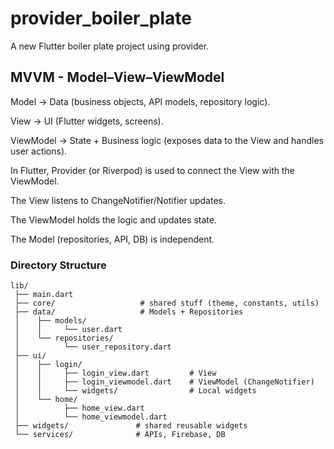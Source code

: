# provider_boiler_plate

A new Flutter boiler plate project using provider.

## MVVM - Model–View–ViewModel

Model → Data (business objects, API models, repository logic).

View → UI (Flutter widgets, screens).

ViewModel → State + Business logic (exposes data to the View and handles user actions).

In Flutter, Provider (or Riverpod) is used to connect the View with the ViewModel.

The View listens to ChangeNotifier/Notifier updates.

The ViewModel holds the logic and updates state.

The Model (repositories, API, DB) is independent.


### Directory Structure

```
lib/
 ├── main.dart
 ├── core/                   # shared stuff (theme, constants, utils)
 ├── data/                   # Models + Repositories
 │    ├── models/
 │    │     └── user.dart
 │    └── repositories/
 │          └── user_repository.dart
 ├── ui/
 │    ├── login/
 │    │     ├── login_view.dart         # View
 │    │     ├── login_viewmodel.dart    # ViewModel (ChangeNotifier)
 │    │     └── widgets/                # Local widgets
 │    └── home/
 │          ├── home_view.dart
 │          └── home_viewmodel.dart
 ├── widgets/               # shared reusable widgets
 └── services/              # APIs, Firebase, DB

```


